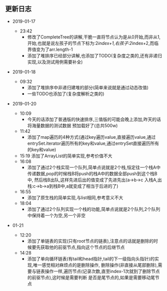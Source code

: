 
## 更新日志


- 2019-01-17
	* 23:42
		-	修改了CompleteTree的讲解,干脆一直将节点认为是从0开始,而非从1,开始,也就是说左孩子的节点下标为:2*index+1,右孩子:2*index+2,而临界值变为了arr.length-1
		-	添加了堆排序已经部分讲解,也添加了TODO(复杂度之类的,还有非递归实现,以及测试用例需要补全)

- 2019-01-18
    * 09:32
        -   添加了堆排序中非递归建堆的部分(简单来说就是通过动态改值)
        -   一些TODO也添加了(复杂度解析之类的)
        
- 2019-01-20
    *   10:09
        -   今天的话添加了普通版的快速排序,三值版的可能会晚上添加,昨天的话将海量数据的测试数据
        预加载好了(总共500w)
    *   11:42
        -   添加了map遍历的4种方式(通过key遍历value,直接遍历value,通过entrySet.iterator遍历所有的key和value,通过entrySet直接遍历所有的key和value)
    *   15:19
        添加了ArrayList的简单实现,参考价值不大
    *   16:08
        -   添加了通过2个栈实现一个队列,简单点说就是2个栈,恒定往一个栈A中传递数据,pop的时候栈B将push的栈A中的数据全部push到这个栈B中,
        然后栈B出队,这样先进后出的值变成了先进先出(a->b->c 入栈A,出栈:c->b->a到栈B中,a就变成了相当于后进的了)
    *   16:55
        -   添加了原生栈的简单实现,与list相同,参考意义不大
    *   18:04
        -   添加了通过2个队列实现一个栈的功能,简单点说就是2个队列,2个队列中保持着一个为空,另一个非空

-   01-21
    *   12:20
        -   添加了单链表的实现(只有root节点的链表),注意点的话就是删除的时候要先获取他的前驱节点,指向这个节点的后继节点
    *   14:28
        -   添加了单向循环链表(有tail和head指针,tail的下一级指向头指针)的实现,唯一感觉相对麻烦点的是删除操作,
        删除操作(非直接从尾部删除),需要与链表操作一样,遍历节点(记录次数,直至index-1次就到了删除节点的前驱节点),这时候是需要判断
        是否是尾节点的,如果是需要移动尾节点